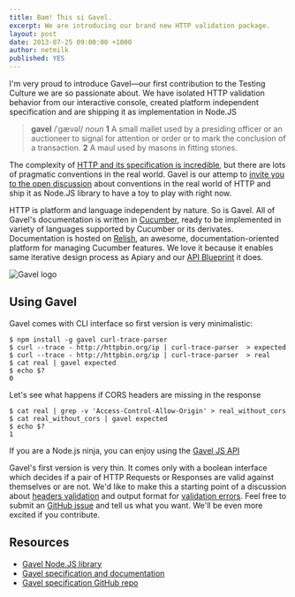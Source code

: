 ```yaml
---
title: Bam! This si Gavel.
excerpt: We are introducing our brand new HTTP validation package.
layout: post
date: 2013-07-25 09:00:00 +1000
author: netmilk
published: YES
---
```


I'm very proud to introduce Gavel—our first contribution to the Testing Culture we are so passionate about. We have isolated HTTP validation behavior from our interactive console, created platform independent specification and are shipping it as implementation in Node.JS

> **gavel** /ˈgævəl/ *noun*
> **1** A small mallet used by a presiding officer or an auctioneer to signal for attention or order or to mark the conclusion of a transaction.
> **2** A maul used by masons in fitting stones.

The complexity of [HTTP and its specification is incredible][http], but there are lots of pragmatic conventions in the real world. Gavel is our attemp to [invite you to the open discussion][contribution] about conventions in the real world of HTTP and ship it as Node.JS library to have a toy to play with right now.

HTTP is platform and language independent by nature. So is Gavel. All of Gavel's documentation is written in [Cucumber][], ready to be implemented in variety of languages supported by Cucumber or its derivates. Documentation is  hosted on [Relish][], an awesome, documentation-oriented platform for managing Cucumber features. We love it because it enables same iterative design process as Apiary and our [API Blueprint][] it does.

![Gavel logo](https://raw.github.com/apiaryio/gavel/master/img/gavel.png)

## Using Gavel

Gavel comes with CLI interface so first version is very minimalistic:

    $ npm install -g gavel curl-trace-parser
	$ curl --trace - http://httpbin.org/ip | curl-trace-parser  > expected
	$ curl --trace - http://httpbin.org/ip | curl-trace-parser  > real
	$ cat real | gavel expected
	$ echo $?
	0

Let's see what happens if CORS headers are missing in the response

	$ cat real | grep -v 'Access-Control-Allow-Origin' > real_without_cors
	$ cat real_without_cors | gavel expected
	$ echo $?
	1 

If you are a Node.js ninja, you can enjoy using the [Gavel JS API][jsapi]

Gavel's first version is very thin. It comes only with a boolean interface which decides if a pair of HTTP Requests or Responses are valid against themselves or are not. We'd like to make this a starting point of a discussion about [headers validation][] and output format for [validation errors][]. Feel free to submit an [GitHub issue][] and tell us what you want. We'll be even more excited if you contribute. 

## Resources

- [Gavel Node.JS library][gavel.js]
- [Gavel specification and documentation][gavelrelish]
- [Gavel specification GitHub repo][Gavel]



[Gavel]: https://github.com/apiaryio/gavel
[gavel.js]: https://github.com/apiaryio/gavel.js
[gavelrelish]: https://www.relishapp.com/apiary/gavel/docs
[http]: http://www.w3.org/Protocols/rfc2616/rfc2616.html
[contribution]: https://www.relishapp.com/apiary/gavel/v/1-0/docs/about
[Cucumber]: http://cukes.info/
[Relish]: https://www.relishapp.com/
[API Blueprint]: http://www.apiblueprint.org
[headers validation]: https://www.relishapp.com/apiary/gavel/v/1-0/docs/expectations/headers
[validation errors]: https://www.relishapp.com/apiary/gavel/v/1-0/docs/validation-errors
[Github Issue]: https://github.com/apiaryio/gavel/issues
[jsapi]: https://www.relishapp.com/apiary/gavel/v/1-0/docs/node-js